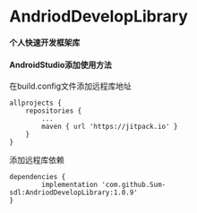 # AndriodDevelopLibrary

**个人快速开发框架库**

#### AndroidStudio添加使用方法

在build.config文件添加远程库地址

	allprojects {
		repositories {
			...
			maven { url 'https://jitpack.io' }
		}
	}

添加远程库依赖

	dependencies {
	        implementation 'com.github.Sum-sdl:AndriodDevelopLibrary:1.0.9'
	}


